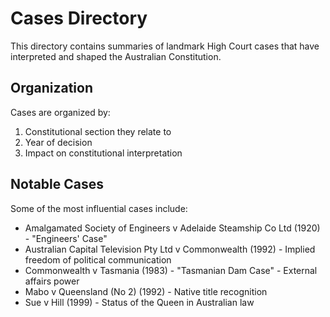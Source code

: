 # Cases Directory

This directory contains summaries of landmark High Court cases that have interpreted and shaped the Australian Constitution.

## Organization

Cases are organized by:

1. Constitutional section they relate to
2. Year of decision
3. Impact on constitutional interpretation

## Notable Cases

Some of the most influential cases include:

- Amalgamated Society of Engineers v Adelaide Steamship Co Ltd (1920) - "Engineers' Case"
- Australian Capital Television Pty Ltd v Commonwealth (1992) - Implied freedom of political communication
- Commonwealth v Tasmania (1983) - "Tasmanian Dam Case" - External affairs power
- Mabo v Queensland (No 2) (1992) - Native title recognition
- Sue v Hill (1999) - Status of the Queen in Australian law
